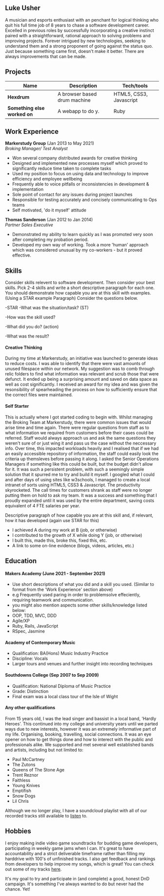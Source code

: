## Luke Usher

A musician and esports enthusiast with an penchant for logical thinking who quit his full time job of 8 years to chase a software development career.
Excelled in previous roles by successfully incorporating a creative instinct paired with a straightforward, rational approach to solving problems and improving projects.
Forever intrigued by new technologies, seeking to understand them and a strong proponent of going against the status quo. Just because something came first, doesn't make it better.
There are always improvements that can be made.

## Projects

| Name                         | Description       | Tech/tools        |
| ---------------------------- | ----------------- | ----------------- |
| **Hexdrum**                  | A browser based drum machine | HTML5, CSS3, Javascript |
| **Something else worked on** | A webapp to do y. | Ruby              |

## Work Experience

**Markerstudy Group** (Jan 2013 to May 2021)  
_Broking Manager/ Test Analyst_ 

- Won several company distributed awards for creative thinking
- Designed and implemented new processes myself which proved to significantly reduce time taken to complete tasks
- Used my position to focus on using data and technology to improve efficiency and employee wellbeing
- Frequently able to voice pitfalls or inconsistencies in development & implementation
- Sole point of contact for any issues during project launches
- Responsible for testing accurately and concisely communicating to Ops teams
- Self motivated, 'do it myself' attitude

**Thomas Sanderson** (Jan 2012 to Jan 2014)  
_Partner Sales Executive_

- Demonstrated my ability to learn quickly as I was promoted very soon after completing my probation period.
- Developed my own way of working. Took a more 'human' approach which was considered unusual by my co-workers - but it proved effective.

## Skills


Consider skills relevent to software development. Then consider your best skills. Pick 2-4 skills and write a short descriptive paragraph for each one. You should demonstrate how capable you are at this skill with examples.
(Using a STAR example Paragraph) Consider the questions below.

-STAR
-What was the situation/task? (ST)

-How was the skill used?

-What did you do? (action)

-What was the result?


#### Creative Thinking

During my time at Markerstudy, an initiative was launched to generate ideas to reduce costs. I was able to identify that there were vast amounts of unused filespace within our network.
My suggestion was to comb through relic folders to find what information was relevant and scrub those that were defunct. It ended up being a surprising amount and saved on data space as well as cost significantly.
I received an award for my idea and was given the resonsibility of spearheading the process on how to sufficiently ensure that the correct files were maintained.

#### Self Starter

This is actually where I got started coding to begin with. Whilst managing the Broking Team at Markerstudy, there were common issues that would arise time and time again. There were regular questions from staff as to what information we required from customers
before their cases could be referred. Staff would always approach us and ask the same questions they weren't sure of or just wing it and pass us the case without the neccessary info. Over time, this impacted workloads heavily and I realised that if we had an easily accessible repository of information, the staff could easily look the criteria up themsleves before passing it along.
I asked the Senior Operations Managers if something like this could be built, but the budget didn't allow for it. It was such a persistent problem, with such a seemingly simple solution that it spurred me to 
try and build it myself. I googled what I could and after days of using sites like w3schools, I managed to create a local intranet of sorts using HTML5, CSS3 & Javascript. The productivity skyrocketed.
The call times for customers shrank as staff were no longer putting them on hold to ask my team. It was a success and something that I proudly expanded until it was used by the entire department, saving costs equivalent of 4 FTE salaries per year.


Descriptive paragraph of how capable you are at this skill and, if relevant, how it has developed (again use STAR for this)

- I achieved A during my work at B (job, or otherwise)
- I contributed to the growth of X while doing Y (job, or otherwise)
- I built this, made this, broke this, fixed this, etc.
- A link to some on-line evidence (blogs, videos, articles, etc.)

## Education

#### Makers Academy (June 2021 - September 2021)
- Use short descriptions of what you did and a skill you used. (Similar to format from the 'Work Experience' section above)
- e.g Frequently used paring in order to problemsolve effeciently, requiring teamwork and communication.
- you might also mention aspects some other skills/knowledge listed below: 
- OOP, TDD, MVC, DDD
- Agile/XP
- Ruby, Rails, JavaScript
- RSpec, Jasmine

#### Academy of Contemporary Music
- Qualification: BA(Hons) Music Industry Practice
- Discipline: Vocals
- Larger tours and venues and further insight into recording techniques

#### Southdowns College  (Sep 2007 to Sep 2009)
- Qualification: National Diploma of Music Practice
- Grade: Distinction
- Final exam was a local class tour of the Isle of Wight

#### Any other qualifications

From 15 years old, I was the lead singer and bassist in a local band, 'Hardly Heroes'.
This continued into my college and university years until we parted ways due to new interests, however it was an extremely informative part of my life.
Organising, booking, travelling, social connections. It was an eye opener on how to get things done and how to interect with the public and professionals alike.
We supported and met several well established bands and artists, including but not limited to:

- Paul McCartney
- The Zutons
- Queens of The Stone Age
- Trent Reznor
- Faithless
- Young Knives
- Emptifish
- Snow Dogs
- Lil Chris

Although we no longer play, I have a soundcloud playlist with all of our recorded tracks still available to [listen](https://soundcloud.com/luke-usher-964328048) to.

## Hobbies

I enjoy making indie video game soundtracks for budding game developers, participating in weekly game jams when I can.
It's great to have accountability and a strict deliverable timeframe rather than filling my harddrive with 100's of unfinished tracks.
I also get feedback and rankings from developers to help improve my songs, which is great!
You can check out some of my tracks [here](https://https://soundcloud.com/octonyte).

It's my goal to try and participate in (and complete) a good, honest DnD campaign. It's something I've always wanted to do but never had the chance. Yet!